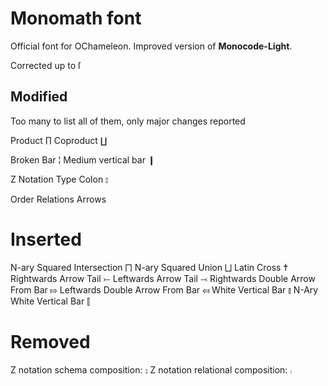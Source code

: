 # Monomath font
Official font for OChameleon.
Improved version of **Monocode-Light**.

Corrected up to ſ

## Modified
Too many to list all of them, only major changes reported

Product                                 ∏
Coproduct                               ∐

Broken Bar                              ¦
Medium vertical bar                     ❙

Z Notation Type Colon                   ⦂

Order Relations
Arrows

# Inserted
N-ary Squared Intersection              ⨅
N-ary Squared Union                     ⨆
Latin Cross                             ✝
Rightwards Arrow Tail                   ⤚
Leftwards Arrow Tail                    ⤙
Rightwards Double Arrow From Bar        ⤇
Leftwards Double Arrow From Bar         ⤆
White Vertical Bar                      ⫾
N-Ary White Vertical Bar                ⫿

# Removed
Z notation schema composition:          ⨟
Z notation relational composition:      ⨾